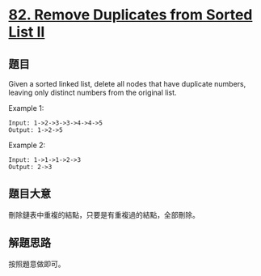 # [82. Remove Duplicates from Sorted List II](https://leetcode.com/problems/remove-duplicates-from-sorted-list-ii/)

## 題目

Given a sorted linked list, delete all nodes that have duplicate numbers, leaving only distinct numbers from the original list.

Example 1:

```
Input: 1->2->3->3->4->4->5
Output: 1->2->5
```

Example 2:

```
Input: 1->1->1->2->3
Output: 2->3
```

## 題目大意

刪除鏈表中重複的結點，只要是有重複過的結點，全部刪除。

## 解題思路

按照題意做即可。